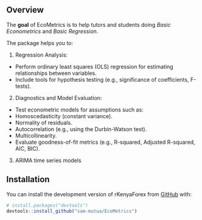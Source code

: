 ## Overview

The **goal** of EcoMetrics is to help tutors and students doing *Basic Econometrics* and *Basic Regression*.

The package helps you to:

1. Regression Analysis:

- Perform ordinary least squares (OLS) regression for estimating relationships between variables.
- Include tools for hypothesis testing (e.g., significance of coefficients, F-tests).

2. Diagnostics and Model Evaluation:
   
- Test econometric models for assumptions such as:
- Homoscedasticity (constant variance).
- Normality of residuals.
- Autocorrelation (e.g., using the Durbin-Watson test).
- Multicollinearity.
- Evaluate goodness-of-fit metrics (e.g., R-squared, Adjusted R-squared, AIC, BIC).

3. ARIMA time series models

## Installation

You can install the development version of rKenyaForex from [GitHub](https://github.com/) with:

``` r
# install.packages("devtools")
devtools::install_github("sam-mutua/EcoMetrics")
